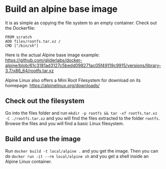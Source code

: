 # Build an alpine base image

It is as simple as copying the file system to an empty container.
Check out the Dockerfile:
```docker
FROM scratch
ADD files/rootfs.tar.xz /
CMD ["/bin/sh"]
```

Here is the actual Alpine base image example: https://github.com/gliderlabs/docker-alpine/blob/61c3181ad3127c5bedd098271ac05f49119c9915/versions/library-3.7/x86_64/rootfs.tar.xz

Alpine Linux also offers a Mini Root Filesystem for download on its homepage: https://alpinelinux.org/downloads/

## Check out the filesystem

Go into the files folder and run `mkdir -p rootfs && tar -xf rootfs.tar.xz -C ./rootfs.tar.xz` and you will find the files extracted to the folder `rootfs`.
Browse the files and you will find a basic Linux filesystem.

## Build and use the image

Run `docker build -t local/alpine .` and you get the image.
Then you can do `docker run -it --rm local/alpine sh` and you get a shell inside an Alpine Linux container.
